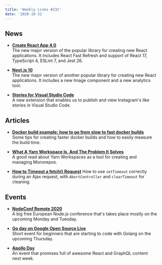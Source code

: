 ```yaml
---
title: 'Weekly Links #232'
date: '2020-10-31'
---
```


## News

- **[Create React App 4.0](https://github.com/facebook/create-react-app/blob/master/CHANGELOG.md)**  
  The new major version of the popular library for creating new React applications. It includes React Fast Refresh and support of React 17, TypeScript 4, ESLint 7, and Jest 26.

- **[Next.js 10](https://nextjs.org/blog/next-10)**  
  The new major version of another popular library for creating new React applications. It includes a new Image component and a new analytics tool.

- **[Stories for Visual Studio Code](https://github.com/benawad/vscode-stories)**  
   A new extension that enables us to publish and view Instagram's like stories in Visual Studio Code.

## Articles

- **[Docker build example: how to go from slow to fast docker builds](https://geshan.com.np/blog/2020/10/docker-build-example-faster-docker-build/)**  
  Some tips for creating faster docker builds and how to easily measure the build time.

- **[What A Yarn Workspace Is, And The Problem It Solves](https://planflow.dev/blog/what-is-a-yarn-workspace)**  
  A good read about Yarn Workspaces as a tool for creating and managing Monorepos.

- **[How to Timeout a fetch() Request](https://dmitripavlutin.com/timeout-fetch-request/)**
  How to use `setTimeout` correctly during an Ajax request, with `AbortController` and `clearTimeout` for cleaning.

## Events

- **[NodeConf Remote 2020](https://www.nodeconfremote.com/)**  
  A big free European Node.js conference that's takes place mostly on the upcoming Monday and Tuesday.

- **[Go day on Google Open Source Live](https://opensourcelive.withgoogle.com/events/go)**  
  Short event for beginners that are starting to code with Golang on the upcoming Thursday.

- **[Apollo Day](https://events097286.typeform.com/to/X9BF8MNs)**  
  An event that promises full of awesome React and GraphQL content next week.
